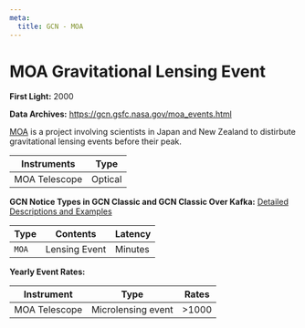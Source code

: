 ```yaml
---
meta:
  title: GCN - MOA
---
```


# MOA Gravitational Lensing Event

**First Light:** 2000

**Data Archives:**
https://gcn.gsfc.nasa.gov/moa_events.html

[MOA](http://www2.phys.canterbury.ac.nz/moa/) is a project involving scientists in Japan and New Zealand to distirbute gravitational lensing events before their peak.

| Instruments   | Type    |
| ------------- | ------- |
| MOA Telescope | Optical |

**GCN Notice Types in GCN Classic and GCN Classic Over Kafka:**
[Detailed Descriptions and Examples](https://gcn.gsfc.nasa.gov/moa.html)

| Type  | Contents      | Latency |
| ----- | ------------- | ------- |
| `MOA` | Lensing Event | Minutes |

**Yearly Event Rates:**

<div className="overflow-table">

| Instrument    | Type               | Rates    |
| ------------- | ------------------ | -------- |
| MOA Telescope | Microlensing event | &gt;1000 |

</div>
